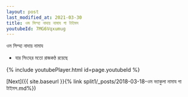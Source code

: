 ```yaml
---
layout: post
last_modified_at: 2021-03-30
title: ওম সিম্হা নাদায় নামায গা টাইমস
youtubeId: 7MG6Vqxumug
---
```

 
 
 ওম সিম্হা নাদায় নামায  
 
 -  যার সিংহের মতো রাজকণ্ঠ রয়েছে 
 
  
 
  
 
 
 
 
 
 


{% include youtubePlayer.html id=page.youtubeId %}
 
[Next]({{ site.baseurl }}{% link  split1/_posts/2018-03-18-ওম ভ্যাকুলা নামায গা টাইমস.md%})
 
